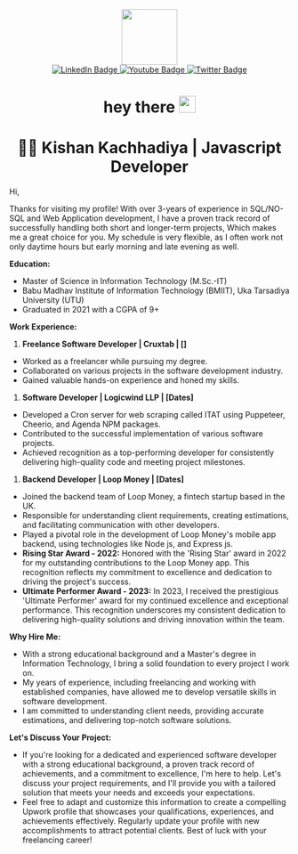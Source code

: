 <div id="header" align="center">
  <img src="https://media.giphy.com/media/M9gbBd9nbDrOTu1Mqx/giphy.gif" width="100"/>
  <div id="badges">
    <a href="your-linkedin-URL">
      <img src="https://img.shields.io/badge/LinkedIn-blue?style=for-the-badge&logo=linkedin&logoColor=white" alt="LinkedIn Badge"/>
    </a>
    <a href="your-youtube-URL">
      <img src="https://img.shields.io/badge/YouTube-red?style=for-the-badge&logo=youtube&logoColor=white" alt="Youtube Badge"/>
    </a>
    <a href="your-twitter-URL">
      <img src="https://img.shields.io/badge/Twitter-blue?style=for-the-badge&logo=twitter&logoColor=white" alt="Twitter Badge"/>
    </a>
  </div>
  <img src="https://komarev.com/ghpvc/?username=kishankachhadiya1111&style=flat-square&color=blue" alt=""/>
  <h1>
    hey there
    <img src="https://media.giphy.com/media/hvRJCLFzcasrR4ia7z/giphy.gif" width="30px"/>
  </h1>
  <h1>👨‍💼 Kishan Kachhadiya | Javascript Developer</h1>
</div>
<div>
  Hi,

Thanks for visiting my profile! With over 3-years of experience in SQL/NO-SQL and Web Application development, I have a proven track record of successfully handling both short and longer-term projects, Which makes me a great choice for you.
My schedule is very flexible, as I often work not only daytime hours but early morning and late evening as well.

**Education:**

- Master of Science in Information Technology (M.Sc.-IT)
- Babu Madhav Institute of Information Technology (BMIIT), Uka Tarsadiya University (UTU)
- Graduated in 2021 with a CGPA of 9+

**Work Experience:**

1. **Freelance Software Developer | Cruxtab | []**
- Worked as a freelancer while pursuing my degree.
- Collaborated on various projects in the software development industry.
- Gained valuable hands-on experience and honed my skills.
1. **Software Developer | Logicwind LLP | [Dates]**
- Developed a Cron server for web scraping called ITAT using Puppeteer, Cheerio, and Agenda NPM packages.
- Contributed to the successful implementation of various software projects.
- Achieved recognition as a top-performing developer for consistently delivering high-quality code and meeting project milestones.
1. **Backend Developer | Loop Money | [Dates]**
- Joined the backend team of Loop Money, a fintech startup based in the UK.
- Responsible for understanding client requirements, creating estimations, and facilitating communication with other developers.
- Played a pivotal role in the development of Loop Money's mobile app backend, using technologies like Node js, and Express js.
- **Rising Star Award - 2022:** Honored with the 'Rising Star' award in 2022 for my outstanding contributions to the Loop Money app. This recognition reflects my commitment to excellence and dedication to driving the project's success.
- **Ultimate Performer Award - 2023:** In 2023, I received the prestigious 'Ultimate Performer' award for my continued excellence and exceptional performance. This recognition underscores my consistent dedication to delivering high-quality solutions and driving innovation within the team.

**Why Hire Me:**

- With a strong educational background and a Master's degree in Information Technology, I bring a solid foundation to every project I work on.
- My years of experience, including freelancing and working with established companies, have allowed me to develop versatile skills in software development.
- I am committed to understanding client needs, providing accurate estimations, and delivering top-notch software solutions.

**Let's Discuss Your Project:**

- If you're looking for a dedicated and experienced software developer with a strong educational background, a proven track record of achievements, and a commitment to excellence, I'm here to help. Let's discuss your project requirements, and I'll provide you with a tailored solution that meets your needs and exceeds your expectations.
- Feel free to adapt and customize this information to create a compelling Upwork profile that showcases your qualifications, experiences, and achievements effectively. Regularly update your profile with new accomplishments to attract potential clients. Best of luck with your freelancing career!


</div>

